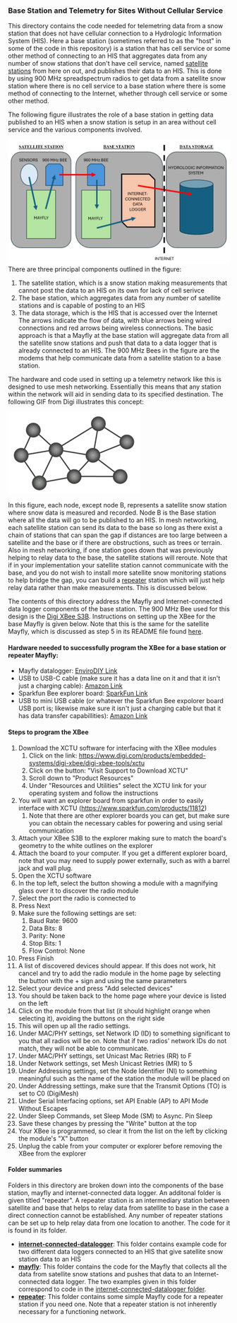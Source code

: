 ### Base Station and Telemetry for Sites Without Cellular Service

This directory contains the code needed for telemetring data from a snow station that does not have cellular connection to a Hydrologic Information System (HIS). Here a base station (sometimes referred to as the "host" in some of the code in this repository) is a station that has cell service or some other method of connecting to an HIS that aggregates data from any number of snow stations that don't have cell service, named [satellite stations](../mayfly_datalogger/telemetry) from here on out, and publishes their data to an HIS. This is done by using 900 MHz spreadspectrum radios to get data from a satellite snow station where there is no cell service to a base station where there is some method of connecting to the Internet, whether through cell service or some other method.

The following figure illustrates the role of a base station in getting data published to an HIS when a snow station is setup in an area without cell service and the various components involved.

![satellite-base relationship](base_figures/satellite-base-his.png)
There are three principal components outlined in the figure:
1. The satellite station, which is a snow station making measurements that cannot post the data to an HIS on its own for lack of cell serivce
2. The base station, which aggregates data from any number of satellite stations and is capable of posting to an HIS
3. The data storage, which is the HIS that is accessed over the Internet
The arrows indicate the flow of data, with blue arrows being wired connections and red arrows being wireless connections.
The basic approach is that a Mayfly at the base station will aggregate data from all the satellite snow stations and push that data to a data logger that is already connected to an HIS. The 900 MHz Bees in the figure are the modems that help communicate data from a satellite station to a base station.

The hardware and code used in setting up a telemetry network like this is designed to use mesh networking. Essentially this means that any station within the network will aid in sending data to its specified destination. The following GIF from Digi illustrates this concept:

![mesh_network_gif](base_figures/mesh_network.gif)

In this figure, each node, except node B, represents a satellite snow station where snow data is measured and recorded. Node B is the Base station where all the data will go to be published to an HIS. In mesh networking, each satellite station can send its data to the base so long as there exist a chain of stations that can span the gap if distances are too large between a satellite and the base or if there are obstructions, such as trees or terrain. Also in mesh networking, if one station goes down that was previously helping to relay data to the base, the satellite stations will reroute. Note that if in your implementation your satellite station cannot communicate with the base, and you do not wish to install more satellite snow monitoring stations to help bridge the gap, you can build a [repeater](repeater) station which will just help relay data rather than make measurements. This is discussed below.

The contents of this directory address the Mayfly and Internet-connected data logger components of the base station. The 900 MHz Bee used for this design is the [Digi XBee S3B](https://www.amazon.com/gp/product/B07G1XQ1BS/ref=ppx_yo_dt_b_search_asin_title?ie=UTF8&psc=1). Instructions on setting up the XBee for the base Mayfly is given below. Note that this is the same for the satellite Mayfly, which is discussed as step 5 in its README file found [here](../mayfly_datalogger/README.md).

#### Hardware needed to successfully program the XBee for a base station or repeater Mayfly:
- Mayfly datalogger: [EnviroDIY Link](https://www.envirodiy.org/product/envirodiy-mayfly-data-logger/)
- USB to USB-C cable (make sure it has a data line on it and that it isn't just a charging cable): [Amazon Link](https://www.amazon.com/Anker-2-Pack-Premium-Samsung-Galaxy/dp/B07DD5YHMH/ref=sr_1_1?crid=OCEUG0LMDYLP&dib=eyJ2IjoiMSJ9.IcOZhxxaDPccd7D_9PJSez4TC7ZeslNm1EJdKPeQneHBEF-uoIV7LasPMxWyuM_Vya40K-iyPyMg6v_H45wy6mzKXxt6s3OYqWP5zhy1B9J-1LUpHezs29_rckwloWXBiXYf8MJ05P_svLPunlYzUe7gQfveNh-Zn7VBKaGt_9iWLG-n9virw4ACfWX6lJk2vqfw9e2OuA637VG6T4SehBXUF63MhLmMbi_0Qzeq_wo.LhyREBSKszocFqOQPSyZ6cSP8CXedu0OlJd6lyo4osc&dib_tag=se&keywords=usb+to+usb+c+cable&qid=1731527951&sprefix=usb+to%2Caps%2C163&sr=8-1)
- Sparkfun Bee explorer board: [SparkFun Link](https://www.sparkfun.com/products/11812)
- USB to mini USB cable (or whatever the Sparkfun Bee expolorer board USB port is; likewise make sure it isn't just a charging cable but that it has data transfer capabillities): [Amazon Link](https://www.amazon.com/Amazon-Basics-Charging-Transfer-Gold-Plated/dp/B00NH11N5A/ref=sr_1_1?crid=1Z0FIFVVCXG0W&dib=eyJ2IjoiMSJ9.shJPkvHWsKPPj2XvYAPBmNL50UHskMqo16gwTKuFBExp4vatt4_0_judiSkXn9R6tbDUb6a3kQqJNT5YGJOsxUhNdQeKjHa2TSXLJMGJsOYR2U7iZSGto64mWcN8Ry-DeZc0ZJN7BWq3frLdTGhZROKR3tVtsDp0j_9M-VZgzCQyn5KyGpybJtvbnLpKkE27-dP30L9B274XFoM36szpTkp7nA3GOI8wVNV5Ls5fB40.ROudX9YX1I-bUxWiohZX6eGvnMZE8h9sToyxZ6urNi4&dib_tag=se&keywords=usb+to+mini+usb&qid=1731528058&sprefix=usb+to+mini+usb%2Caps%2C140&sr=8-1)

#### Steps to program the XBee
1. Download the XCTU software for interfacing with the XBee modules
	1. Click on the link: https://www.digi.com/products/embedded-systems/digi-xbee/digi-xbee-tools/xctu
	2. Click on the button: "Visit Support to Download XCTU"
	3. Scroll down to "Product Resources"
	4. Under "Resources and Utilities" select the XCTU link for your operating system and follow the instructions
2. You will want an explorer board from sparkfun in order to easily interface with XCTU (https://www.sparkfun.com/products/11812)
	1. Note that there are other explorer boards you can get, but make sure you can obtain the necessary cables for powering and using serial communication
3. Attach your XBee S3B to the explorer making sure to match the board's geometry to the white outlines on the explorer
4. Attach the board to your computer. If you get a different explorer board, note that you may need to supply power externally, such as with a barrel jack and wall plug.
5. Open the XCTU software
6. In the top left, select the button showing a module with a magnifying glass over it to discover the radio module
7. Select the port the radio is connected to
8. Press Next
9. Make sure the following settings are set:
	1. Baud Rate: 9600
	2. Data Bits: 8
	3. Parity: None
	4. Stop Bits: 1
	5. Flow Control: None
10. Press Finish
11. A list of discovered devices should appear. If this does not work, hit cancel and try to add the radio module in the home page by selecting the button with the + sign and using the same parameters
12. Select your device and press "Add selected devices"
13. You should be taken back to the home page where your device is listed on the left
14. Click on the module from that list (it should highlight orange when selecting it), avoiding the buttons on the right side
15. This will open up all the radio settings.
16. Under MAC/PHY settings, set Network ID (ID) to something significant to you that all radios will be on. Note that if two radios' network IDs do not match, they will not be able to communicate.
17. Under MAC/PHY settings, set Unicast Mac Retries (RR) to F
18. Under Network settings, set Mesh Unicast Retries (MR) to 5
19. Under Addressing settings, set the Node Identifier (NI) to something meaningful such as the name of the station the module will be placed on
20. Under Addressing settings, make sure that the Transmit Options (TO) is set to C0 (DigiMesh)
21. Under Serial Interfacing options, set API Enable (AP) to API Mode Without Escapes
22. Under Sleep Commands, set Sleep Mode (SM) to Async. Pin Sleep
23. Save these changes by pressing the "Write" button at the top
24. Your XBee is programmed, so clear it from the list on the left by clicking the module's "X" button
25. Unplug the cable from your computer or explorer before removing the XBee from the explorer


#### Folder summaries
Folders in this directory are broken down into the components of the base station, mayfly and internet-connected data logger. An additonal folder is given titled "repeater". A repeater station is an intermediary station between satellite and base that helps to relay data from satellite to base in the case a direct connection cannot be established. Any number of repeater stations can be set up to help relay data from one location to another. The code for it is found in its folder.

- **[internet-connected-datalogger](internet-connected-datalogger)**: This folder contains example code for two different data loggers connected to an HIS that give satellite snow station data to an HIS
- **[mayfly](mayfly)**: This folder contains the code for the Mayfly that collects all the data from satellite snow stations and pushes that data to an Internet-connected data logger. The two examples given in this folder correspond to code in the [internet-connected-datalogger folder](internet-connected-datalogger).
- **[repeater](repeater)**: This folder contains some simple Mayfly code for a repeater station if you need one. Note that a repeater station is not inherently necessary for a functioning network. 
